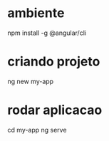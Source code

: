 # ambiente

npm install -g @angular/cli

# criando projeto
ng new my-app


# rodar aplicacao
cd my-app
ng serve